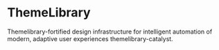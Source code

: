 # ThemeLibrary
Themelibrary-fortified design infrastructure for intelligent automation of modern, adaptive user experiences themelibrary-catalyst.

